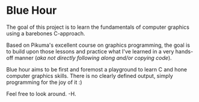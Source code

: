 # Blue Hour

The goal of this project is to learn the fundamentals of computer graphics using a barebones C-approach.

Based on Pikuma's excellent course on graphics programming, the goal is to build upon those lessons and practice what I've learned in a very hands-off manner (*aka not directly following along and/or copying code*).



Blue hour aims to be first and foremost a playground to learn C and hone computer graphics skills. There is no clearly defined output, simply programming for the joy of it :)



Feel free to look around.
-H.
